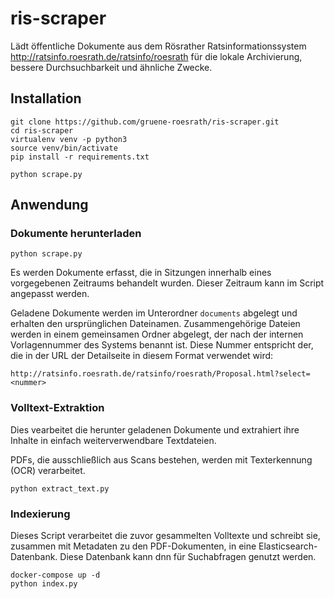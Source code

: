 # ris-scraper

Lädt öffentliche Dokumente aus dem Rösrather Ratsinformationssystem http://ratsinfo.roesrath.de/ratsinfo/roesrath
für die lokale Archivierung, bessere Durchsuchbarkeit und ähnliche Zwecke.

## Installation

```nohighlight
git clone https://github.com/gruene-roesrath/ris-scraper.git
cd ris-scraper
virtualenv venv -p python3
source venv/bin/activate
pip install -r requirements.txt

python scrape.py
```

## Anwendung

### Dokumente herunterladen

```nohighlight
python scrape.py
```

Es werden Dokumente erfasst, die in Sitzungen innerhalb eines vorgegebenen
Zeitraums behandelt wurden. Dieser Zeitraum kann im Script angepasst werden.

Geladene Dokumente werden im Unterordner `documents` abgelegt und erhalten
den ursprünglichen Dateinamen. Zusammengehörige Dateien werden in einem 
gemeinsamen Ordner abgelegt, der nach der internen Vorlagennummer des Systems
benannt ist. Diese Nummer entspricht der, die in der URL der Detailseite in 
diesem Format verwendet wird:

    http://ratsinfo.roesrath.de/ratsinfo/roesrath/Proposal.html?select=<nummer>

### Volltext-Extraktion

Dies vearbeitet die herunter geladenen Dokumente und extrahiert ihre Inhalte
in einfach weiterverwendbare Textdateien.

PDFs, die ausschließlich aus Scans bestehen, werden mit Texterkennung (OCR)
verarbeitet.

```nohighlight
python extract_text.py
```

### Indexierung

Dieses Script verarbeitet die zuvor gesammelten Volltexte und schreibt sie,
zusammen mit Metadaten zu den PDF-Dokumenten, in eine Elasticsearch-Datenbank.
Diese Datenbank kann dnn für Suchabfragen genutzt werden.

```nohighlight
docker-compose up -d
python index.py
```
